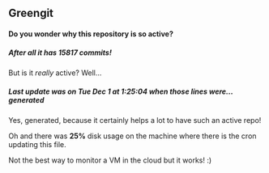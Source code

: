 ## Greengit

#### Do you wonder why this repository is so active?

##### After all it has 15817 commits!

But is it *really* active? Well...

##### Last update was on Tue Dec 1 at 1:25:04 when those lines were... generated

Yes, generated, because it certainly helps a lot to have such an active repo!

Oh and there was **25%** disk usage on the machine
where there is the cron updating this file.

Not the best way to monitor a VM in the cloud but it works! :)
